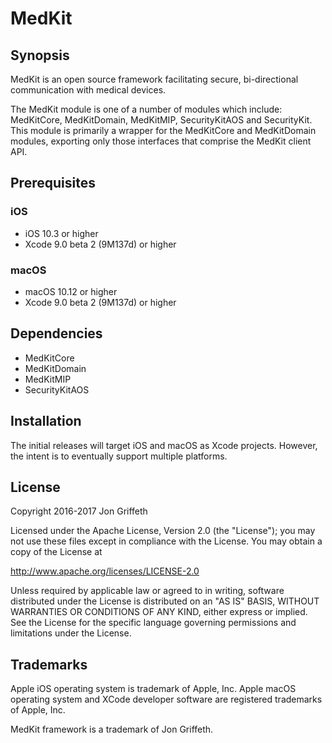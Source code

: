 
# MedKit

## Synopsis

MedKit is an open source framework facilitating secure, bi-directional
communication with medical devices.

The MedKit module is one of a number of modules which include: MedKitCore,
MedKitDomain, MedKitMIP, SecurityKitAOS and SecurityKit.  This module is primarily a
wrapper for the MedKitCore and MedKitDomain modules, exporting only those interfaces
that comprise the MedKit client API.

## Prerequisites

### iOS

* iOS 10.3 or higher
* Xcode 9.0 beta 2 (9M137d) or higher

### macOS

* macOS 10.12 or higher
* Xcode 9.0 beta 2 (9M137d) or higher

## Dependencies

* MedKitCore
* MedKitDomain
* MedKitMIP
* SecurityKitAOS

## Installation

The initial releases will target iOS and macOS as Xcode projects. However, the
intent is to eventually support multiple platforms.

## License

Copyright 2016-2017 Jon Griffeth

Licensed under the Apache License, Version 2.0 (the "License");
you may not use these files except in compliance with the License.
You may obtain a copy of the License at

http://www.apache.org/licenses/LICENSE-2.0

Unless required by applicable law or agreed to in writing, software
distributed under the License is distributed on an "AS IS" BASIS,
WITHOUT WARRANTIES OR CONDITIONS OF ANY KIND, either express or implied.
See the License for the specific language governing permissions and
limitations under the License.

## Trademarks

Apple iOS operating system is trademark of Apple, Inc.  Apple macOS operating system and XCode developer software are registered trademarks of Apple, Inc.

MedKit framework is a trademark of Jon Griffeth.
